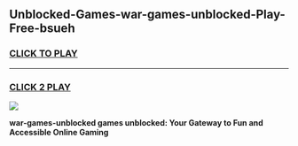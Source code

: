 
## Unblocked-Games-war-games-unblocked-Play-Free-bsueh
<h3>
<a href="https://premium76.site?title=war-games-unblocked&ref=21A">CLICK TO PLAY</a></h3>
<hr>

<h3>
<a href="https://premium76.site?title=war-games-unblocked&ref=21A">CLICK 2 PLAY</a>
  
</h3>

<a href="https://premium76.site?title=war-games-unblocked&ref=21A"><img src="https://clearcache.store/games.png"></a>


**war-games-unblocked games unblocked: Your Gateway to Fun and Accessible Online Gaming**
